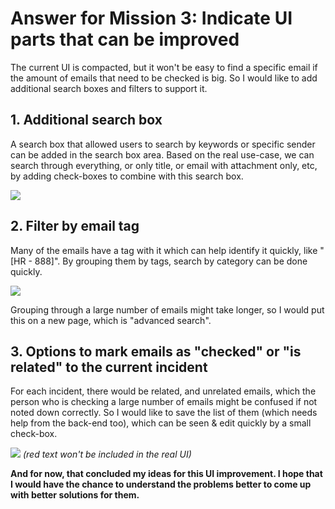 # Answer for Mission 3: Indicate UI parts that can be improved

The current UI is compacted, but it won't be easy to find a specific email if the amount of emails that need to be checked is big.
So I would like to add additional search boxes and filters to support it.

## 1. Additional search box

A search box that allowed users to search by keywords or specific sender can be added in the search box area.
Based on the real use-case, we can search through everything, or only title, or email with attachment only, etc, by adding check-boxes to combine with this search box.

![](https://ntuyetngan.com/public/hennge-admission-challenge/idea-1.PNG)

## 2. Filter by email tag

Many of the emails have a tag with it which can help identify it quickly, like "[HR - 888]".
By grouping them by tags, search by category can be done quickly.

![](https://ntuyetngan.com/public/hennge-admission-challenge/idea-2.PNG)

Grouping through a large number of emails might take longer, so I would put this on a new page, which is "advanced search".

## 3. Options to mark emails as "checked" or "is related" to the current incident

For each incident, there would be related, and unrelated emails, which the person who is checking a large number of emails might be confused if not noted down correctly. So I would like to save the list of them (which needs help from the back-end too), which can be seen & edit quickly by a small check-box.

![](https://ntuyetngan.com/public/hennge-admission-challenge/idea-3.PNG)
*(red text won't be included in the real UI)*

**And for now, that concluded my ideas for this UI improvement.  I hope that I would have the chance to understand the problems better to come up with better solutions for them.**